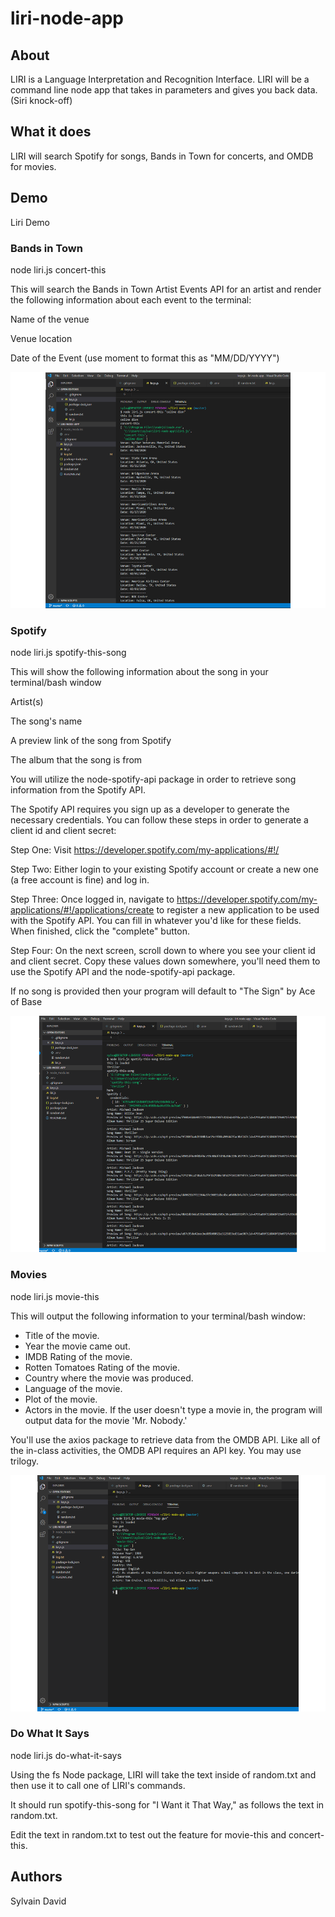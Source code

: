 # liri-node-app #

## About ##
LIRI is a Language Interpretation and Recognition Interface. LIRI will be a command line node app that takes in parameters and gives you back data. (Siri knock-off)

## What it does ##
LIRI will search Spotify for songs, Bands in Town for concerts, and OMDB for movies.

## Demo ##
Liri Demo

### Bands in Town ###
node liri.js concert-this <insert Twitter handle>

This will search the Bands in Town Artist Events API for an artist and render the following information about each event to the terminal:

Name of the venue

Venue location

Date of the Event (use moment to format this as "MM/DD/YYYY")

![Concert-this example](img/slide1.png)

### Spotify ####
node liri.js spotify-this-song <insert song title>

This will show the following information about the song in your terminal/bash window

Artist(s)

The song's name

A preview link of the song from Spotify

The album that the song is from


You will utilize the node-spotify-api package in order to retrieve song information from the Spotify API.

The Spotify API requires you sign up as a developer to generate the necessary credentials. You can follow these steps in order to generate a client id and client secret:

Step One: Visit https://developer.spotify.com/my-applications/#!/

Step Two: Either login to your existing Spotify account or create a new one (a free account is fine) and log in.

Step Three: Once logged in, navigate to https://developer.spotify.com/my-applications/#!/applications/create to register a new application to be used with the Spotify API. You can fill in whatever you'd like for these fields. When finished, click the "complete" button.

Step Four: On the next screen, scroll down to where you see your client id and client secret. Copy these values down somewhere, you'll need them to use the Spotify API and the node-spotify-api package.

If no song is provided then your program will default to "The Sign" by Ace of Base

![spotify-this song](img/slide2.png)
### Movies ###
node liri.js movie-this <insert movie title>

This will output the following information to your terminal/bash window:

 * Title of the movie.
 * Year the movie came out.
 * IMDB Rating of the movie.
 * Rotten Tomatoes Rating of the movie.
 * Country where the movie was produced.
 * Language of the movie.
 * Plot of the movie.
 * Actors in the movie.
If the user doesn't type a movie in, the program will output data for the movie 'Mr. Nobody.'


You'll use the axios package to retrieve data from the OMDB API. Like all of the in-class activities, the OMDB API requires an API key. You may use trilogy.

![Movie-this example](img/slide3.png)

### Do What It Says ###
node liri.js do-what-it-says

Using the fs Node package, LIRI will take the text inside of random.txt and then use it to call one of LIRI's commands.

It should run spotify-this-song for "I Want it That Way," as follows the text in random.txt.

Edit the text in random.txt to test out the feature for movie-this and concert-this.

## Authors ##
Sylvain David